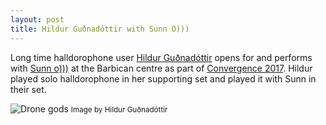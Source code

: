 ```yaml
---
layout: post
title: Hildur Guðnadóttir with Sunn O)))
---
```

Long time halldorophone user [Hildur Guðnadóttir](http://www.hildurness.com/) opens for and performs with [Sunn o)))](https://sunn.southernlord.com/) at the Barbican centre as part of [Convergence 2017](http://www.convergence-london.com/2017/event/sunn-o-hildur-gudnadottir). Hildur played solo halldorophone in her supporting set and played it with Sunn in their set.

![Drone gods](/df/public/img/barbican2.jpg)
<small>Image by Hildur Guðnadóttir</small>
